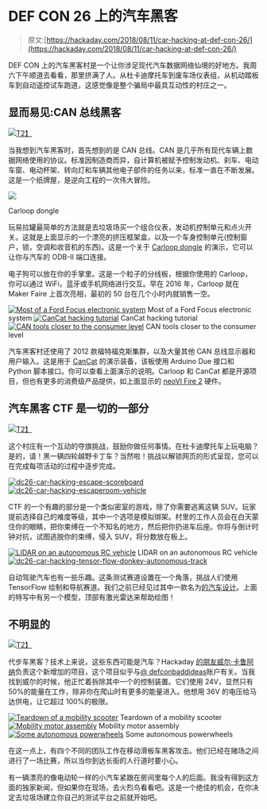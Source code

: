 # DEF CON 26 上的汽车黑客

> 原文:[https://hackaday.com/2018/08/11/car-hacking-at-def-con-26/](https://hackaday.com/2018/08/11/car-hacking-at-def-con-26/)

DEF CON 上的汽车黑客村是一个让你涉足现代汽车数据网络仙境的好地方。我周六下午顺道去看看，那里挤满了人。从杜卡迪摩托车到废车场仪表组，从机动踏板车到自动遥控试车跑道，这感觉像是整个骗局中最具互动性的村庄之一。

## 显而易见:CAN 总线黑客

[![](../Images/a9e6a96ab374f6b7f81c080a265950d3.png)T2】](https://hackaday.com/wp-content/uploads/2018/08/dc26-car-hacking-carloop-cluster.jpg)

当我想到汽车黑客时，首先想到的是 CAN 总线。CAN 是几乎所有现代车辆上数据网络使用的协议。标准因制造商而异，自计算机被赋予控制发动机、刹车、电动车窗、电动杯架、转向灯和车辆其他电子部件的任务以来，标准一直在不断发展。这是一个纸牌屋，是逆向工程的一次伟大冒险。

[![](../Images/a404e32cf6d5342518cc38a09bfe2e08.png)](https://hackaday.com/wp-content/uploads/2018/08/dc26-car-hacking-carloop-hardware.jpg)

Carloop dongle

玩易拉罐最简单的方法就是去垃圾场买一个组合仪表，发动机控制单元和点火开关。这就是上面显示的一个漂亮的挤压框架盒，以及一个车身控制单元(控制窗户，锁，空调和收音机的东西)。这是一个关于 [Carloop dongle](https://www.carloop.io/) 的演示，它可以让你与汽车的 ODB-II 端口连接。

电子狗可以放在你的手掌里。这是一个粒子的分线板，根据你使用的 Carloop，你可以通过 WiFi，蓝牙或手机网络进行交互。早在 2016 年，Carloop 就在 Maker Faire 上首次亮相，最初的 50 台在几个小时内就销售一空。

 [![Most of a Ford Focus electronic system](../Images/7f6a19325e166eb7ab7f3f5dc921d2a2.png "dc26-car-hacking-cluster-hacking")](https://hackaday.com/2018/08/11/car-hacking-at-def-con-26/dc26-car-hacking-cluster-hacking/) Most of a Ford Focus electronic system [![CanCat hacking tutorial](../Images/597a152612ec4ead537a2bce0e958e7c.png "dc26-car-hacking-cluster-hacking-cheat-sheet")](https://hackaday.com/2018/08/11/car-hacking-at-def-con-26/dc26-car-hacking-cluster-hacking-cheat-sheet/) CanCat hacking tutorial [![CAN tools closer to the consumer level](../Images/50981d1fb9ca0eafaae6ed92e4d3aefb.png "dc26-car-hacking-polished-tools")](https://hackaday.com/2018/08/11/car-hacking-at-def-con-26/dc26-car-hacking-polished-tools/) CAN tools closer to the consumer level

汽车黑客村还使用了 2012 款福特福克斯集群，以及大量其他 CAN 总线显示器和用户输入。这是用于 [CanCat](https://github.com/atlas0fd00m/CanCat) 的演示装备，该板使用 Arduino Due 接口和 Python 脚本接口。你可以查看上面演示的说明。Carloop 和 CanCat 都是开源项目，但也有更多的消费级产品提供，如上面显示的 [neoVI Fire 2](https://www.intrepidcs.com/products/vehicle-network-adapters/neovi-fire-2/) 硬件。

## 汽车黑客 CTF 是一切的一部分

[![](../Images/218e8afe441c9a07a1d0a927a6e7a078.png)T2】](https://hackaday.com/wp-content/uploads/2018/08/dc26-car-hacking-ducati-hacking.jpg)

这个村庄有一个互动的夺旗挑战，鼓励你做任何事情。在杜卡迪摩托车上玩电脑？是的，请！黑一辆四轮越野卡丁车？当然啦！挑战以解锁网页的形式呈现，您可以在完成每项活动的过程中逐步完成。

 [![dc26-car-hacking-escape-scoreboard](../Images/e0d15cbe7bf594ff50899f9afdfe0e89.png "dc26-car-hacking-escape-scoreboard")](https://hackaday.com/2018/08/11/car-hacking-at-def-con-26/dc26-car-hacking-escape-scoreboard/)  [![dc26-car-hacking-escaperoom-vehicle](../Images/0aa3448af5bad96816bf3eb8a7c51409.png "dc26-car-hacking-escaperoom-vehicle")](https://hackaday.com/2018/08/11/car-hacking-at-def-con-26/dc26-car-hacking-escaperoom-vehicle/) 

CTF 的一个有趣的部分是一个类似密室的游戏，除了你需要逃离这辆 SUV。玩家提前选择自己的难度等级，其中一个选项是模拟绑架。村里的工作人员会在白天蒙住你的眼睛，把你束缚在一个不知名的地方，然后把你扔进车后座。你将与倒计时钟对抗，试图逃脱你的束缚，侵入 SUV，将分数放在板上。

 [![LIDAR on an autonomous RC vehicle](../Images/4a74def3a911dc4a5535f6e604c0f938.png "dc26-car-hacking-tensor-flow-lidar")](https://hackaday.com/2018/08/11/car-hacking-at-def-con-26/dc26-car-hacking-tensor-flow-lidar/) LIDAR on an autonomous RC vehicle [![dc26-car-hacking-tensor-flow-donkey-autonomous-track](../Images/f4a938eee28e88e18e2661373ef68a8b.png "dc26-car-hacking-tensor-flow-donkey-autonomous-track")](https://hackaday.com/2018/08/11/car-hacking-at-def-con-26/dc26-car-hacking-tensor-flow-donkey-autonomous-track/) 

自动驾驶汽车也有一些乐趣。这条测试赛道设置在一个角落，挑战人们使用 TensorFlow 绘制和导航赛道。我们之前已经见过其中一款名为[的汽车设计](http://www.donkeycar.com/)。上面的特写中有另一个模型，顶部有激光雷达来帮助绘图！

## 不明显的

[![](../Images/7b0fd626dce0ac70a0681da437104515.png)T2】](https://hackaday.com/wp-content/uploads/2018/08/dc26-car-hacking-mobility-scooter.jpg)

代步车黑客？技术上来说，这些东西可能是汽车？Hackaday [的朋友威尔·卡鲁阿纳](https://twitter.com/WillCaruana)负责这个新增加的项目，这个项目似乎与[@ defconbaddideas](https://twitter.com/defconbadideas)账户有关。当我找到威尔的时候，他正忙着拆除其中一个的控制装置。它们使用 24V，显然只有 50%的能量在工作，除非你在爬山时有更多的能量进入。他想用 36V 的电压给马达供电，让它超过 100%的极限。

 [![Teardown of a mobility scooter](../Images/dd82859fb1dae97561884fff918b1b4c.png "dc26-car-hacking-mobility-teardown")](https://hackaday.com/2018/08/11/car-hacking-at-def-con-26/dc26-car-hacking-mobility-teardown/) Teardown of a mobility scooter [![Mobility motor assembly](../Images/30aca3404f63f7c0efa1e1033a1212e0.png "dc26-car-hacking-mobility-motors")](https://hackaday.com/2018/08/11/car-hacking-at-def-con-26/dc26-car-hacking-mobility-motors/) Mobility motor assembly [![Some autonomous powerwheels](../Images/a853395d54c3e5481be61f50fc23c537.png "dc26-car-hacking-driverless-powerwheels-lol")](https://hackaday.com/2018/08/11/car-hacking-at-def-con-26/dc26-car-hacking-driverless-powerwheels-lol/) Some autonomous powerwheels

在这一点上，有四个不同的团队工作在移动滑板车黑客攻击。他们已经在赌场之间进行了一场比赛，所以当你到达长街的人行道时要小心。

有一辆漂亮的像电动轮一样的小汽车紧跟在房间里每个人的后面。我没有得到这方面的独家新闻，但如果你在现场，去火烈鸟看看吧。这是一个绝佳的机会，在你决定去垃圾场建立你自己的测试平台之前就开始吧。